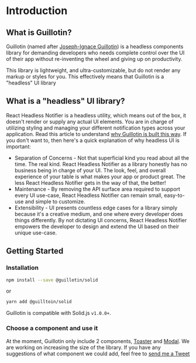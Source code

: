 # Introduction

## What is Guillotin?

Guillotin (named after [Joseph-Ignace Guillotin](https://en.wikipedia.org/wiki/Joseph-Ignace_Guillotin)) is a headless components library for demanding developers who needs complete control over the UI of their app without re-inventing the wheel and giving up on productivity.

This library is lightweight, and ultra-customizable, but do not render any markup or styles for you. This effectively means that Guillotin is a "headless" UI library

## What is a "headless" UI library?

React Headless Notifier is a headless utility, which means out of the box, it doesn't render or supply any actual UI elements. You are in charge of utilizing styling and managing your different notification types across your application. Read this article to understand [why Guillotin is built this way](https://www.merrickchristensen.com/articles/headless-user-interface-components/). If you don't want to, then here's a quick explanation of why headless UI is important:

- Separation of Concerns - Not that superficial kind you read about all the time. The real kind. React Headless Notifier as a library honestly has no business being in charge of your UI. The look, feel, and overall experience of your table is what makes your app or product great. The less React Headless Notifier gets in the way of that, the better!
- Maintenance - By removing the API surface area required to support every UI use-case, React Headless Notifier can remain small, easy-to-use and simple to customize.
- Extensibility - UI presents countless edge cases for a library simply because it's a creative medium, and one where every developer does things differently. By not dictating UI concerns, React Headless Notifier empowers the developer to design and extend the UI based on their unique use-case.

## Getting Started

### Installation

```bash
npm install --save @guillotin/solid
```

or

```bash
yarn add @guilltoin/solid
```

Guillotin is compatible with Solid.js `v1.0.0+`.

### Choose a component and use it

At the moment, Guillotin only include 2 components, [Toaster](http://localhost:3000/docs#toaster) and [Modal](http://localhost:3000/docs#modal). We are working on increasing the size of the library. If you have any suggestions of what component we could add, feel free to [send me a Tweet](https://twitter.com/intent/tweet?original_referer=guillotin.recodable.io&text=I%20love%20Guillotin%20but%20we%20need%20a%20X%20component!%20@xstevenyung)
